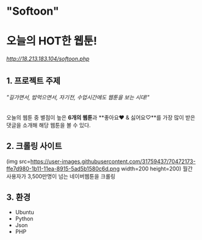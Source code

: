 "Softoon"
=============
# 오늘의 HOT한 웹툰!

###### http://18.213.183.104/softoon.php

## 1. 프로젝트 주제
###### "길가면서, 밥먹으면서, 자기전, 수업시간에도 웹툰을 보는 시대!"

오늘의 웹툰 중 별점이 높은 **6개의 웹툰**과 **좋아요♥ & 싫어요♡**를 가장 많이 받은 댓글을 소개해 해당 웹툰을 볼 수 있다.

## 2. 크롤링 사이트

(img src=https://user-images.githubusercontent.com/31759437/70472173-ffe7d980-1b11-11ea-8915-5ad5b1580c6d.png width=200 height=200)
월간 사용자가 3,500만명이 넘는 네이버웹툰을 크롤링

## 3. 환경
+ Ubuntu
+ Python
+ Json
+ PHP

